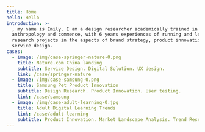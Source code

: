 ```yaml
---
title: Home
hello: Hello
introduction: >-
  , my name is Emily. I am a design researcher academically trained in design
  anthropology and commence, with 6 years experiences of running and leading
  research projects in the aspects of brand strategy, product innovation and
  service design.
cases:
  - image: /img/case-springer-nature-0.png
    title: Nature.com China landing
    subtitle: Service Design. Digital Solution. UX design.
    link: /case/springer-nature
  - image: /img/case-samsung-0.png
    title: Samsung Pet Product Innovation
    subtitle: Design Research. Product Innovation. User testing.
    link: /case/samsung
  - image: /img/case-adult-learning-0.jpg
    title: Adult Digital Learning Trends
    link: /case/adult-learning
    subtitle: Product Innovation. Market Landscape Analysis. Trend Research.
---
```

